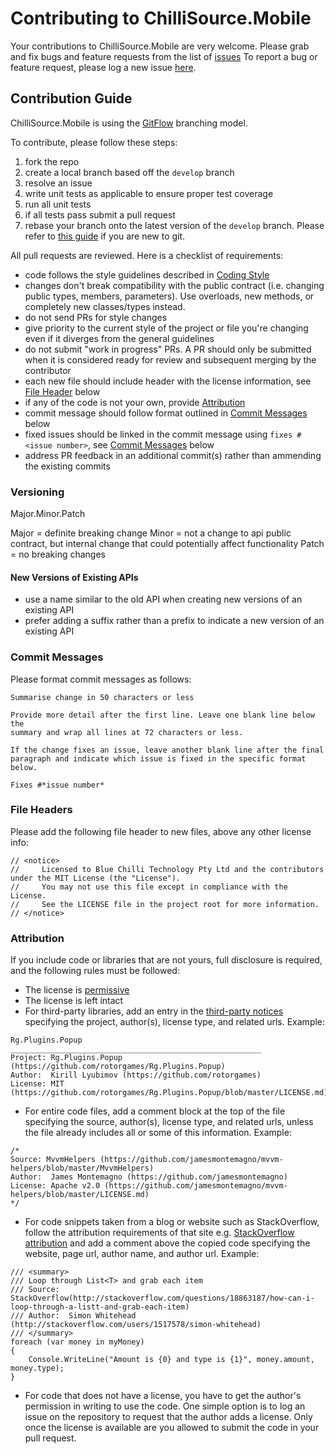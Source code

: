 # Contributing to ChilliSource.Mobile #

Your contributions to ChilliSource.Mobile are very welcome. Please grab and fix bugs and feature requests from the list of [issues](https://github.com/BlueChilli/ChilliSource.Mobile/issues)
To report a bug or feature request, please log a new issue [here](https://github.com/BlueChilli/ChilliSource.Mobile/issues).

## Contribution Guide ##

ChilliSource.Mobile is using the [GitFlow](https://datasift.github.io/gitflow/IntroducingGitFlow.html) branching model.

To contribute, please follow these steps:

1. fork the repo
2. create a local branch based off the `develop` branch
3. resolve an issue
4. write unit tests as applicable to ensure proper test coverage
4. run all unit tests
5. if all tests pass submit a pull request
6. rebase your branch onto the latest version of the `develop` branch. Please refer to [this guide](https://github.com/edx/edx-platform/wiki/How-to-Rebase-a-Pull-Request) if you are new to git.

All pull requests are reviewed. Here is a checklist of requirements:

* code follows the style guidelines described in [Coding Style](Documentation/coding-style.md)
* changes don't break compatibility with the public contract (i.e. changing public types, members, parameters). Use overloads, new methods, or completely new classes/types instead.
* do not send PRs for style changes
* give priority to the current style of the project or file you're changing even if it diverges from the general guidelines 
* do not submit "work in progress" PRs. A PR should only be submitted when it is considered ready for review and subsequent merging by the contributor
* each new file should include header with the license information, see [File Header](#file-headers) below
* if any of the code is not your own, provide [Attribution](#attribution)
* commit message should follow format outlined in [Commit Messages](#commit-messages) below
* fixed issues should be linked in the commit message using `fixes #<issue number>`, see [Commit Messages](#commit-messages) below
* address PR feedback in an additional commit(s) rather than ammending the existing commits


### Versioning ###

Major.Minor.Patch

Major = definite breaking change
Minor = not a change to api public contract, but internal change that could potentially affect functionality
Patch = no breaking changes

#### New Versions of Existing APIs ####

* use a name similar to the old API when creating new versions of an existing API
* prefer adding a suffix rather than a prefix to indicate a new version of an existing API

### Commit Messages ###

Please format commit messages as follows:

```
Summarise change in 50 characters or less

Provide more detail after the first line. Leave one blank line below the
summary and wrap all lines at 72 characters or less.

If the change fixes an issue, leave another blank line after the final
paragraph and indicate which issue is fixed in the specific format
below.

Fixes #*issue number*
```

### File Headers ###

Please add the following file header to new files, above any other license info:

```
// <notice>
//     Licensed to Blue Chilli Technology Pty Ltd and the contributors under the MIT License (the "License").
//     You may not use this file except in compliance with the License.
//     See the LICENSE file in the project root for more information.
// </notice>
```

### Attribution ###

If you include code or libraries that are not yours, full disclosure is required, and the following rules must be followed:

* The license is [permissive](https://en.wikipedia.org/wiki/Permissive_free_software_licence)
* The license is left intact
* For third-party libraries, add an entry in the [third-party notices](https://github.com/BlueChilli/ChilliSource.Mobile/THIRD-PARTY-NOTICES) specifying the project, author(s), license type, and related urls. Example:

```
Rg.Plugins.Popup
________________________________________________________
Project: Rg.Plugins.Popup (https://github.com/rotorgames/Rg.Plugins.Popup)
Author:  Kirill Lyubimov (https://github.com/rotorgames)
License: MIT (https://github.com/rotorgames/Rg.Plugins.Popup/blob/master/LICENSE.md)
```

* For entire code files, add a comment block at the top of the file specifying the source, author(s), license type, and related urls, unless the file already includes all or some of this information. Example:

```
/*
Source: MvvmHelpers (https://github.com/jamesmontemagno/mvvm-helpers/blob/master/MvvmHelpers)
Author:  James Montemagno (https://github.com/jamesmontemagno)
License: Apache v2.0 (https://github.com/jamesmontemagno/mvvm-helpers/blob/master/LICENSE.md)
*/
```

* For code snippets taken from a blog or website such as StackOverflow, follow the attribution requirements of that site e.g. [StackOverflow attribution](https://stackoverflow.blog/2009/06/attribution-required/) and add a comment above the copied code specifying the website, page url, author name, and author url. Example:

```
/// <summary>
/// Loop through List<T> and grab each item
/// Source: StackOverflow(http://stackoverflow.com/questions/18863187/how-can-i-loop-through-a-listt-and-grab-each-item)
/// Author:  Simon Whitehead (http://stackoverflow.com/users/1517578/simon-whitehead)
/// </summary>
foreach (var money in myMoney)
{    
    Console.WriteLine("Amount is {0} and type is {1}", money.amount, money.type);
}
```

* For code that does not have a license, you have to get the author's permission in writing to use the code. One simple option is to log an issue on the repository to request that the author adds a license. Only once the license is available are you allowed to submit the code in your pull request.

